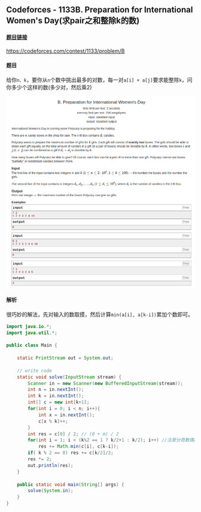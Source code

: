 ## Codeforces - 1133B. Preparation for International Women's Day(求pair之和整除k的数)

#### [题目链接](https://codeforces.com/contest/1133/problem/B)

https://codeforces.com/contest/1133/problem/B

#### 题目

给你`n、k`，要你从`n`个数中挑出最多的对数，每一对`a[i] + a[j]`要求能整除`k`，问你多少个这样的数(多少对，然后乘2)

![1133B_t.png](images/1133B_t.png)

#### 解析

很巧妙的解法，先对输入的数取摸，然后计算`min(a[i], a[k-i])`累加个数即可。

```java
import java.io.*;
import java.util.*;

public class Main {

    static PrintStream out = System.out;

    // write code
    static void solve(InputStream stream) {
        Scanner in = new Scanner(new BufferedInputStream(stream));
        int n = in.nextInt();
        int k = in.nextInt();
        int[] c = new int[k+1];
        for(int i = 0; i < n; i++){
            int x = in.nextInt();
            c[x % k]++;
        }
        int res = c[0] / 2; // (0 + m) / 2
        for(int i = 1; i < (k%2 == 1 ? k/2+1 : k/2); i++) //注意分奇数偶数
            res += Math.min(c[i], c[k-i]);
        if( k % 2 == 0) res += c[k/2]/2;
        res *= 2;
        out.println(res);
    }

    public static void main(String[] args) {
        solve(System.in);
    }
}
```

